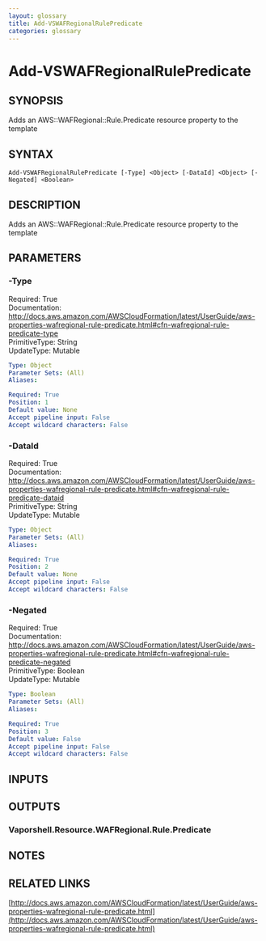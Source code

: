 ```yaml
---
layout: glossary
title: Add-VSWAFRegionalRulePredicate
categories: glossary
---
```


# Add-VSWAFRegionalRulePredicate

## SYNOPSIS
Adds an AWS::WAFRegional::Rule.Predicate resource property to the template

## SYNTAX

```
Add-VSWAFRegionalRulePredicate [-Type] <Object> [-DataId] <Object> [-Negated] <Boolean>
```

## DESCRIPTION
Adds an AWS::WAFRegional::Rule.Predicate resource property to the template

## PARAMETERS

### -Type
Required: True    
Documentation: http://docs.aws.amazon.com/AWSCloudFormation/latest/UserGuide/aws-properties-wafregional-rule-predicate.html#cfn-wafregional-rule-predicate-type    
PrimitiveType: String    
UpdateType: Mutable

```yaml
Type: Object
Parameter Sets: (All)
Aliases: 

Required: True
Position: 1
Default value: None
Accept pipeline input: False
Accept wildcard characters: False
```

### -DataId
Required: True    
Documentation: http://docs.aws.amazon.com/AWSCloudFormation/latest/UserGuide/aws-properties-wafregional-rule-predicate.html#cfn-wafregional-rule-predicate-dataid    
PrimitiveType: String    
UpdateType: Mutable

```yaml
Type: Object
Parameter Sets: (All)
Aliases: 

Required: True
Position: 2
Default value: None
Accept pipeline input: False
Accept wildcard characters: False
```

### -Negated
Required: True    
Documentation: http://docs.aws.amazon.com/AWSCloudFormation/latest/UserGuide/aws-properties-wafregional-rule-predicate.html#cfn-wafregional-rule-predicate-negated    
PrimitiveType: Boolean    
UpdateType: Mutable

```yaml
Type: Boolean
Parameter Sets: (All)
Aliases: 

Required: True
Position: 3
Default value: False
Accept pipeline input: False
Accept wildcard characters: False
```

## INPUTS

## OUTPUTS

### Vaporshell.Resource.WAFRegional.Rule.Predicate

## NOTES

## RELATED LINKS

[http://docs.aws.amazon.com/AWSCloudFormation/latest/UserGuide/aws-properties-wafregional-rule-predicate.html](http://docs.aws.amazon.com/AWSCloudFormation/latest/UserGuide/aws-properties-wafregional-rule-predicate.html)

